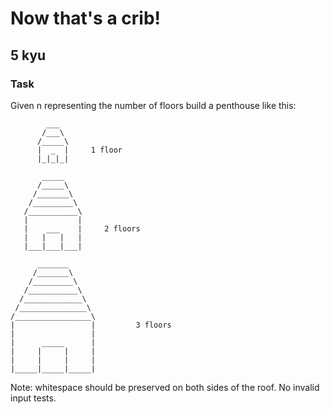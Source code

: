 # Now that's a crib!
## 5 kyu

### Task

Given n representing the number of floors build a penthouse like this:
```
        ___
       /___\
      /_____\
      |  _  |     1 floor
      |_|_|_|

       _____
      /_____\
     /_______\
    /_________\
   /___________\
   |           |
   |    ___    |     2 floors
   |   |   |   |
   |___|___|___|

      _______
     /_______\
    /_________\
   /___________\
  /_____________\
 /_______________\
/_________________\
|                 |         3 floors
|                 |
|      _____      |
|     |     |     |
|     |     |     |
|_____|_____|_____|
```
Note: whitespace should be preserved on both sides of the roof. No invalid input tests.
